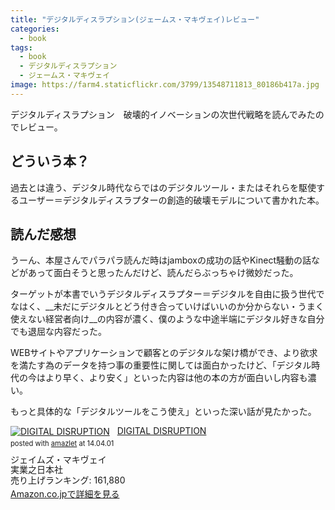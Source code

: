 ```yaml
---
title: "デジタルディスラプション(ジェームス・マキヴェイ)レビュー"
categories:
  - book
tags:
  - book
  - デジタルディスラプション
  - ジェームス・マキヴェイ
image: https://farm4.staticflickr.com/3799/13548711813_80186b417a.jpg
---
```

デジタルディスラプション　破壊的イノベーションの次世代戦略を読んでみたのでレビュー。

<!--more-->

## どういう本？

過去とは違う、デジタル時代ならではのデジタルツール・またはそれらを駆使するユーザー＝デジタルディスラプターの創造的破壊モデルについて書かれた本。

## 読んだ感想

うーん、本屋さんでパラパラ読んだ時はjamboxの成功の話やKinect騒動の話などがあって面白そうと思ったんだけど、読んだらぶっちゃけ微妙だった。

ターゲットが本書でいうデジタルディスラプター＝デジタルを自由に扱う世代でなはく、__未だにデジタルとどう付き合っていけばいいのか分からない・うまく使えない経営者向け__の内容が濃く、僕のような中途半端にデジタル好きな自分でも退屈な内容だった。

WEBサイトやアプリケーションで顧客とのデジタルな架け橋ができ、より欲求を満たす為のデータを持つ事の重要性に関しては面白かったけど、「デジタル時代の今はより早く、より安く」といった内容は他の本の方が面白いし内容も濃い。

もっと具体的な「デジタルツールをこう使え」といった深い話が見たかった。

<div class="amazlet-box" style="margin-bottom:0px;"><div class="amazlet-image" style="float:left;margin:0px 12px 1px 0px;"><a href="//www.amazon.co.jp/exec/obidos/ASIN/4408110191/t4traw-22/ref=nosim/" name="amazletlink" target="_blank"><img src="//ecx.images-amazon.com/images/I/51umUlKxf2L._SL160_.jpg" alt="DIGITAL DISRUPTION" style="border: none;" /></a></div><div class="amazlet-info" style="line-height:120%; margin-bottom: 10px"><div class="amazlet-name" style="margin-bottom:10px;line-height:120%"><a href="//www.amazon.co.jp/exec/obidos/ASIN/4408110191/t4traw-22/ref=nosim/" name="amazletlink" target="_blank">DIGITAL DISRUPTION</a><div class="amazlet-powered-date" style="font-size:80%;margin-top:5px;line-height:120%">posted with <a href="//www.amazlet.com/" title="amazlet" target="_blank">amazlet</a> at 14.04.01</div></div><div class="amazlet-detail">ジェイムズ・マキヴェイ <br />実業之日本社 <br />売り上げランキング: 161,880<br /></div><div class="amazlet-sub-info" style="float: left;"><div class="amazlet-link" style="margin-top: 5px"><a href="//www.amazon.co.jp/exec/obidos/ASIN/4408110191/t4traw-22/ref=nosim/" name="amazletlink" target="_blank">Amazon.co.jpで詳細を見る</a></div></div></div><div class="amazlet-footer" style="clear: left"></div></div>
